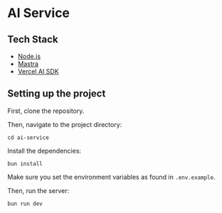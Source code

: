 # AI Service

## Tech Stack

- [Node.js](https://nodejs.org/)
- [Mastra](https://github.com/mastra-ai/mastra)
- [Vercel AI SDK](https://github.com/vercel/ai)

## Setting up the project

First, clone the repository.

Then, navigate to the project directory:
```
cd ai-service
```

Install the dependencies:
```
bun install
```

Make sure you set the environment variables as found in `.env.example`.

Then, run the server:

```
bun run dev
```
